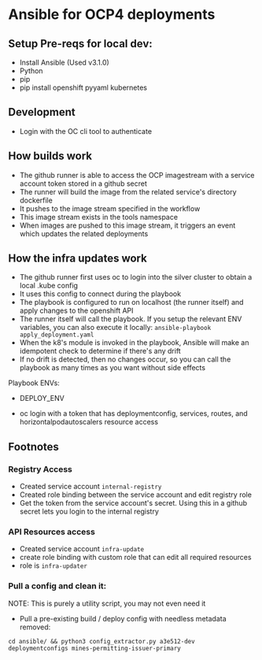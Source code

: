 # Ansible for OCP4 deployments

## Setup Pre-reqs for local dev:

- Install Ansible (Used v3.1.0)
- Python
- pip
- pip install openshift pyyaml kubernetes

## Development

- Login with the OC cli tool to authenticate

## How builds work

- The github runner is able to access the OCP imagestream with a service account token stored in a github secret
- The runner will build the image from the related service's directory dockerfile
- It pushes to the image stream specified in the workflow
- This image stream exists in the tools namespace
- When images are pushed to this image stream, it triggers an event which updates the related deployments

## How the infra updates work

- The github runner first uses oc to login into the silver cluster to obtain a local .kube config
- It uses this config to connect during the playbook
- The playbook is configured to run on localhost (the runner itself) and apply changes to the openshift API
- The runner itself will call the playbook. If you setup the relevant ENV variables, you can also execute it locally: `ansible-playbook apply_deployment.yaml`
- When the k8's module is invoked in the playbook, Ansible will make an idempotent check to determine if there's any drift
- If no drift is detected, then no changes occur, so you can call the playbook as many times as you want without side effects

Playbook ENVs:

- DEPLOY_ENV

* oc login with a token that has deploymentconfig, services, routes, and horizontalpodautoscalers resource access

## Footnotes

### Registry Access

- Created service account `internal-registry`
- Created role binding between the service account and edit registry role
- Get the token from the service account's secret. Using this in a github secret lets you login to the internal registry

### API Resources access

- Created service account `infra-update`
- create role binding with custom role that can edit all required resources
- role is `infra-updater`

### Pull a config and clean it:

NOTE: This is purely a utility script, you may not even need it

- Pull a pre-existing build / deploy config with needless metadata removed:

`cd ansible/ && python3 config_extractor.py a3e512-dev deploymentconfigs mines-permitting-issuer-primary`
